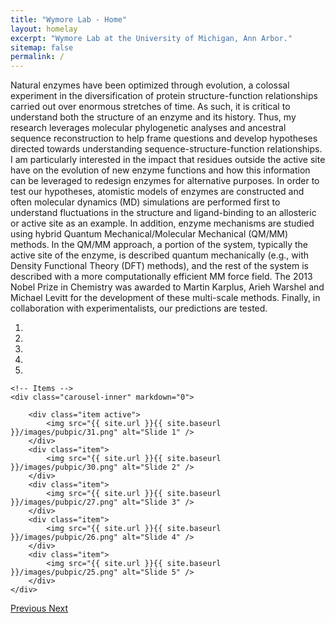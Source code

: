 ```yaml
---
title: "Wymore Lab - Home"
layout: homelay
excerpt: "Wymore Lab at the University of Michigan, Ann Arbor."
sitemap: false
permalink: /
---
```


<!-- TODO: COULD ADD MORE LINKS, MENTION UNIVERSITY OF MICHIGAN -->
Natural enzymes have been optimized through evolution, a colossal experiment in the diversification of protein structure-function relationships carried out over enormous stretches of time. As such, it is critical to understand both the structure of an enzyme and its history. Thus, my research leverages molecular phylogenetic analyses and ancestral sequence reconstruction to help frame questions and develop hypotheses directed towards understanding sequence-structure-function relationships. I am particularly interested in the impact that residues outside the active site have on the evolution of new enzyme functions and how this information can be leveraged to redesign enzymes for alternative purposes. In order to test our hypotheses, atomistic models of enzymes are constructed and often molecular dynamics (MD) simulations are performed first to understand fluctuations in the structure and ligand-binding to an allosteric or active site as an example. In addition, enzyme mechanisms are studied using hybrid Quantum Mechanical/Molecular Mechanical (QM/MM) methods. In the QM/MM approach, a portion of the system, typically the active site of the enzyme, is described quantum mechanically (e.g., with Density Functional Theory (DFT) methods), and the rest of the system is described with a more computationally efficient MM force field. The 2013 Nobel Prize in Chemistry was awarded to Martin Karplus, Arieh Warshel and Michael Levitt for the development of these multi-scale methods. Finally, in collaboration with experimentalists, our predictions are tested.


<div markdown="0" id="carousel" class="carousel slide" data-ride="carousel" data-interval="5000" data-pause="hover" >
    <!-- Menu -->
    <ol class="carousel-indicators">
        <li data-target="#carousel" data-slide-to="0" class="active"></li>
        <li data-target="#carousel" data-slide-to="1"></li>
        <li data-target="#carousel" data-slide-to="2"></li>
        <li data-target="#carousel" data-slide-to="3"></li>
        <li data-target="#carousel" data-slide-to="4"></li>
    </ol>

    <!-- Items -->
    <div class="carousel-inner" markdown="0">

        <div class="item active">
            <img src="{{ site.url }}{{ site.baseurl }}/images/pubpic/31.png" alt="Slide 1" />
        </div>
        <div class="item">
            <img src="{{ site.url }}{{ site.baseurl }}/images/pubpic/30.png" alt="Slide 2" />
        </div>
        <div class="item">
            <img src="{{ site.url }}{{ site.baseurl }}/images/pubpic/27.png" alt="Slide 3" />
        </div>
        <div class="item">
            <img src="{{ site.url }}{{ site.baseurl }}/images/pubpic/26.png" alt="Slide 4" />
        </div>
        <div class="item">
            <img src="{{ site.url }}{{ site.baseurl }}/images/pubpic/25.png" alt="Slide 5" />
        </div>
    </div>
  <a class="left carousel-control" href="#carousel" role="button" data-slide="prev">
    <span class="glyphicon glyphicon-chevron-left" aria-hidden="true"></span>
    <span class="sr-only">Previous</span>
  </a>
  <a class="right carousel-control" href="#carousel" role="button" data-slide="next">
    <span class="glyphicon glyphicon-chevron-right" aria-hidden="true"></span>
    <span class="sr-only">Next</span>
  </a>
</div>

<!-- TODO
# Funding

<figure class="fourth">
  <img src="{{ site.url }}{{ site.baseurl }}/images/logopic/Logo_Leiden.jpg" style="width: 210px">
  <img src="{{ site.url }}{{ site.baseurl }}/images/logopic/Logo_Nanofront.jpg" style="width: 110px">
  <img src="{{ site.url }}{{ site.baseurl }}/images/logopic/Logo_NWO.jpg" style="width: 120px">
  <img src="{{ site.url }}{{ site.baseurl }}/images/logopic/Logo_ERC.jpg" style="width: 110px">
</figure>
-->
